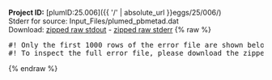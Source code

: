 **Project ID:** [plumID:25.006]({{ '/' | absolute_url }}eggs/25/006/)  
Stderr for source:  Input_Files/plumed_pbmetad.dat   
Download: [zipped raw stdout](plumed_pbmetad.dat.plumed.stdout.txt.zip) - [zipped raw stderr](plumed_pbmetad.dat.plumed.stderr.txt.zip) 
{% raw %}
<pre>
#! Only the first 1000 rows of the error file are shown below
#! To inspect the full error file, please download the zipped raw stderr file above
</pre>
{% endraw %}
